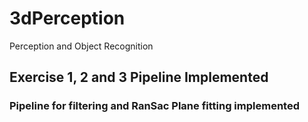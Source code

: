 # 3dPerception
Perception and Object Recognition

## Exercise 1, 2 and 3 Pipeline Implemented

### Pipeline for filtering and RanSac Plane fitting implemented

